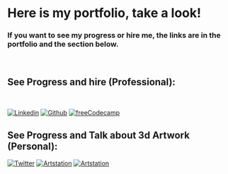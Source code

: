 # Here is my portfolio, take a look!

<h3>If you want to see my progress or hire me, the links are in the portfolio and the section below.</h3>
<br>

<h2>See Progress and hire (Professional):</h2>
<br>

[![Linkedin](https://img.shields.io/badge/LinkedIn-0077B5?style=for-the-badge&logo=linkedin&logoColor=white)](https://www.linkedin.com/in/abhay-mendes-5868b1215/)
[![Github](https://img.shields.io/badge/GitHub-100000?style=for-the-badge&logo=github&logoColor=white)](https://github.com/C0rtex5)
[![freeCodecamp](https://img.shields.io/badge/freecodecamp-27273D?style=for-the-badge&logo=freecodecamp&logoColor=white)](https://www.freecodecamp.org/fcc93fb6891-e35b-4bc9-9f2b-ac809d22f45a)

<h2>See Progress and Talk about 3d Artwork (Personal):</h2>

[![Twitter](https://img.shields.io/badge/Twitter-1DA1F2?style=for-the-badge&logo=twitter&logoColor=white)](https://twitter.com/C0rtex_5)
[![Artstation](https://img.shields.io/badge/ArtStation-13AFF0.svg?style=for-the-badge&logo=ArtStation&logoColor=white)](https://www.artstation.com/abhay_of_shr0dinger)
[![Artstation](https://img.shields.io/badge/DeviantArt-05CC47.svg?style=for-the-badge&logo=DeviantArt&logoColor=white)](https://www.deviantart.com/bhayz)
